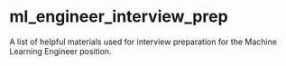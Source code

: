 # ml_engineer_interview_prep
A list of helpful materials used for interview preparation  for the Machine Learning Engineer position.
